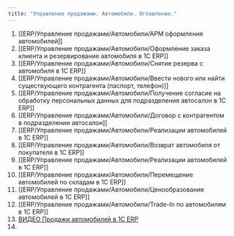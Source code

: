 ```yaml
---
title: "Управление продажами. Автомобили. Оглавление."
---
```


1. [[ERP/Управление продажами/Автомобили/АРМ оформления автомобилей]]
3. [[ERP/Управление продажами/Автомобили/Оформление заказа клиента и резервирование автомобиля в 1С ERP]]
4. [[ERP/Управление продажами/Автомобили/Снятие резерва с автомобиля в 1С ERP]]
5. [[ERP/Управление продажами/Автомобили/Ввести нового или найти существующего контрагента (паспорт, телефон)]]
6. [[ERP/Управление продажами/Автомобили/Получение согласие на обработку персональных данных для подразделения автосалон в 1С ERP]]
7. [[ERP/Управление продажами/Автомобили/Договор с контрагентом в подразделении автосалон]]
8. [[ERP/Управление продажами/Автомобили/Реализации автомобилей в 1С ERP]]
9. [[ERP/Управление продажами/Автомобили/Возврат автомобиля от покупателя в 1С ERP]]
11. [[ERP/Управление продажами/Автомобили/Реализации автомобилей в 1С ERP]]
12. [[ERP/Управление продажами/Автомобили/Перемещение автомобилей по складам в 1С ERP]]
13. [[ERP/Управление продажами/Автомобили/Ценообразование автомобилей в 1С ERP]]
14. [[ERP/Управление продажами/Автомобили/Trade-In по автомобилям в 1С ERP]]
15. [ВИДЕО Продажи автомобилей в 1С ERP](ERP/Управление%20продажами/Автомобили/ВИДЕО%20Продажи%20автомобилей%20в%201С%20ERP.md)
16. 



